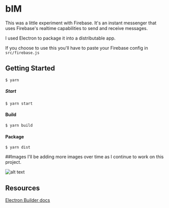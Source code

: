 
# bIM

This was a little experiment with Firebase. It's an instant messenger that uses Firebase's realtime capabilities to send and receive messages.

I used Electron to package it into a distributable app.

If you choose to use this you'll have to paste your Firebase config in `src/firebase.js`


## Getting Started
    $ yarn
##### Start
    $ yarn start
#### Build
    $ yarn build
#### Package
    $ yarn dist

##Images
I'll be adding more images over time as I continue to work on this project.


![alt text](http://i.imgur.com/zSl5YlW.png "Login Screen")


## Resources 
[Electron Builder docs](http://electron.build)
